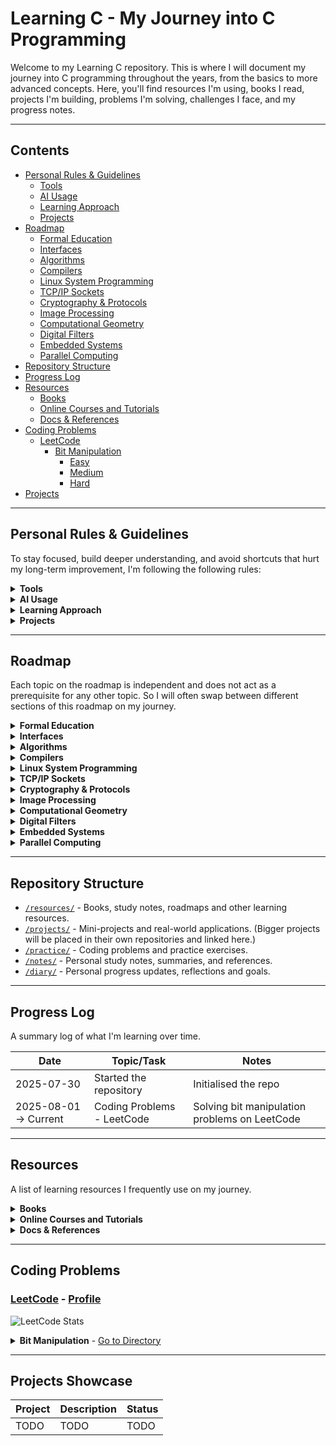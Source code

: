# Learning C - My Journey into C Programming
Welcome to my Learning C repository. This is where I will document my journey into C programming throughout the years, from the basics to more advanced concepts. Here, you'll find resources I'm using, books I read, projects I'm building, problems I'm solving, challenges I face, and my progress notes.

---

## Contents
- [Personal Rules & Guidelines](#personal-rules--guidelines)
  * [Tools](#tools)
  * [AI Usage](#ai-usage)
  * [Learning Approach](#learning-approach)
  * [Projects](#projects)
- [Roadmap](#roadmap)
  * [Formal Education](#formal-education)
  * [Interfaces](#interfaces)
  * [Algorithms](#algorithms)
  * [Compilers](#compilers)
  * [Linux System Programming](#linux-system-programming)
  * [TCP/IP Sockets](#tcpip-sockets)
  * [Cryptography & Protocols](#cryptography-protocols)
  * [Image Processing](#image-processing)
  * [Computational Geometry](#computational-geometry)
  * [Digital Filters](#digital-filters)
  * [Embedded Systems](#embedded-systems)
  * [Parallel Computing](#parallel-computing)
- [Repository Structure](#repository-structure)
- [Progress Log](#progress-log)
- [Resources](#resources)
  * [Books](#books)
  * [Online Courses and Tutorials](#online-courses-and-tutorials)
  * [Docs & References](#docs-references)
- [Coding Problems](#coding-problems)
  * [LeetCode](#leetcode)
	+ [Bit Manipulation](#leetcode-bit-manipulation)
  		- [Easy](#leetcode-bit-manipulation-easy)
	    - [Medium](#leetcode-bit-manipulation-medium)
	    - [Hard](#leetcode-bit-manipulation-hard)
- [Projects](#projects-showcase)

---

## Personal Rules & Guidelines
To stay focused, build deeper understanding, and avoid shortcuts that hurt my long-term improvement, I'm following the following rules:

<details>
<summary><strong>Tools</strong></summary>
<a id="tools"></a>

- Follow the [OpenBSD style](https://man.openbsd.org/style).
- Each project must include a Makefile with, at minimum, a compilation command for the project and the used libraries.
- Third-party libraries should only be used if implementing the same functionality from scratch would significantly exceed the scope of the project.
- All commit messages for git must be meaningful and descriptive.
- When actively working on any code, commit daily or after finishing a logically complete task.
</details>

<details>
<summary><strong>AI Usage</strong></summary>
<a id="ai-usage"></a>

- AI should not be used to generate any code, tests, or solutions.
- What AI is allowed for:
    * Helping write documentation and comments when necessary.
    * Helping design graphical aspects of applications, if applicable (e.g., styles), since design is not the focus of this repo.
    * Debugging help, to pinpoint an issue in larger code.
    * Scanning code for vulnerabilities and bugs for larger projects.
- If I use AI, I'll document when, why, and what I learned from it.
</details>

<details>
<summary><strong>Learning Approach</strong></summary>
<a id="learning-approach"></a>

- For coding problems, always try to solve the problem until it is successful. Never search for hints or solutions until the problem has been solved.
- Once a problem or a project has been solved/completed, search for other people's approaches online and see if there is a better way to do it.
- All problems must be documented, not only the final solution, but the thoughts behind it and how I come to that solution.
- If a concept or code doesn't make sense, always research it until fully understood.
- Never accept unexpected behaviour; try to understand the reasoning behind how and why it works.
</details>

<details>
<summary><strong>Projects</strong></summary>
<a id="projects"></a>

- Any code marked as a project must be appropriately linted, commented, and documented.
- All project code must have some error handling and testing.
- Any commits associated with projects must have appropriate commit messages, describing exactly what was changed and learned.
</details>

---

## Roadmap
Each topic on the roadmap is independent and does not act as a prerequisite for any other topic. So I will often swap between different sections of this roadmap on my journey.

<details>
<summary><strong>Formal Education</strong></summary>
<a id="formal-education"></a>
This section includes all courses in UNSW that I am taking that are taught in the C language. Course repos are currently private, since publishing solutions to assignments on GitHub is against UNSW plagiarism policies.

- [X] [COMP1511](https://cgi.cse.unsw.edu.au/~cs1511/current/) - Programming Fundamentals - [repo](https://github.com/alekseiradchenkov/1511)
	* [X] Intro to UNIX
	* [X] Variables/Constant
	* [X] Control Flow
	* [X] Custom Data Types
	* [X] Static Arrays
	* [X] 2D Arrays
	* [X] Strings
	* [X] Pointers
	* [X] Dynamic arrays Memory
	* [X] Memory (heap vs stack)
	* [X] Linked Lists
    * [X] Project 1 - Sokoban
    * [X] Project 2 - Pet Salon

- [X] [COMP1521](https://cgi.cse.unsw.edu.au/~cs1521/current/) - Computer Systems Fundamentals - [repo](https://github.com/alekseiradchenkov/1521)
    * [X] Integers
    * [X] Bitwise Operations
    * [X] Floating Point
    * [X] Files
    * [X] Processes
    * [X] Unicode
    * [X] Threads
    * [X] Assignment 2 - a simple MIPS emulator

- [X] [COMP2521](https://webcms3.cse.unsw.edu.au/COMP2521/24T3/) - Data Structures and Algorithms - [repo](https://github.com/alekseiradchenkov/2521)
    * [X] Recursion
    * [X] Analysis of Algorithms
    * [X] Sorting Algorithms
    * [X] Abstract Data Types
    * [X] Binary Search Trees
    * [X] Balancing BSTs and AVL Trees
    * [X] Graphs
    * [X] Digraph Algorithms
    * [X] Dijkstra's Algorithm
    * [X] Minimum Spanning Trees
    * [X] Hash Tables
    * [X] Priority Queues and Heaps
    * [X] Tries
    * [X] Assignment 1 - Efficient Multiset ADT
    * [X] Assignment 2 - Detective Academy
</details>

<details>a
<summary><strong>Interfaces</strong></summary>
<a id="interfaces"></a>
The roadmap for this topic is based on the book <a href="https://www.r-5.org/files/books/computers/languages/c/mod/David_R_Hanson-C_Interfaces_and_Implementations-EN.pdf">"Interfaces and Implementations" by David R. Hanson</a>.

- [ ] Atoms
- [ ] Exceptions and Assertions
- [ ] Memory Management
- [ ] Lists
- [ ] Tables
- [ ] Sets
- [ ] Dynamic Arrays
- [ ] Sequences
- [ ] Rings
- [ ] Bit Vectors
- [ ] Formatting
- [ ] Low-Level Strings
- [ ] High-Level Strings
- [ ] Extended-Precision Arithmetic
- [ ] Arbitary-Precision Arithmetic
- [ ] Multiple-Precision Arithmetic
- [ ] Threads
- [ ] Project - A reusable C library/toolkit for arbitrary and multiple-precision arithmetic
</details>

<details>
<summary><strong>Algorithms</strong></summary>
<a id="algorithms"></a>
The roadmap for this topic is based on the books <a href="https://theswissbay.ch/pdf/Gentoomen%20Library/Algorithms/Algorithms%20in%20C.pdf">"Algorithms in C" by Robert Sedgewick</a> and <a href="https://dpvipracollege.ac.in/wp-content/uploads/2023/01/data-structures-using-c-by-isrd-group.pdf">"Data Structures using C" by ISRD Group</a>.

- [ ] Data Types and ADTs
- [ ] Polynomials and Sparse Matrix
- [ ] Recursion and Trees
- [ ] Sorting Methods
- [ ] Quicksort
- [ ] Merging and Mergesort
- [ ] Priority Queues and Heapsort
- [ ] Radix Sorting
- [ ] Special-Purpose Sorts
- [ ] Symbol Tables and BSTs
- [ ] Balanced Trees
- [ ] Multiway Trees
- [ ] Hashing
- [ ] String Processing
- [ ] Radix Search
- [ ] External Searching
- [ ] Storage Management
- [ ] Project 1 - Modular Data Structures & Sorting Library - Build a reusable C library, implementing core data structures and sorting algorithms from scratch.
- [ ] Project 2 - Symbol Table & Search Engine - Build a tool that traverses a directory/files and lets you quickly search for words using trees, hash tables, etc (ag/grep mini-clone).
- [ ] Project 3 - External Sorting & Merging Engine - Create a program that can sort huge text files that don't fit in memory by reading and sorting small parts, then merging them.
</details>

<details>
<summary><strong>Compilers</strong></summary>
<a id="compilers"></a>
The roadmap for this topic is based on the book <a href="https://holub.com/goodies/compiler/compilerDesignInC.pdf">"Compilers Design in C" by Allen I. Holub</a>.

- [ ] Basic Concepts
- [ ] Input and Lexical Analysis
- [ ] Context-Free Grammars
- [ ] Top-Down Parsing
- [ ] Bottom-Up Parsing
- [ ] Code Generation
- [ ] Project - A Simple Compiler for a Tiny Language in C.
</details>

<details>
<summary><strong>Linux System Programming</strong></summary>
<a id="linux-system-programming"></a>
The roadmap for this topic is based on the book <a href="https://igm.univ-mlv.fr/~yahya/progsys/linux.pdf">"Linux System Programming" by Robert Love</a>.

- [ ] Essentials of Systems Programming
- [ ] File I/O
- [ ] Buffered I/O
- [ ] Process Management
- [ ] Advanced Process Management
- [ ] Threading
- [ ] File and Directory Management
- [ ] Memory Management
- [ ] Signals
- [ ] Time
- [ ] Project 1 - Real-time File System Monitor with Alerts
- [ ] Project 2 - Custom Shell with Job Control and Resource Monitoring
</details>

<details>
<summary><strong>TCP/IP Sockets</strong></summary>
<a id="tcpip-sockets"></a>
The roadmap for this topic is based on the book <a href="https://booksite.elsevier.com/samplechapters/9780123745408/01~Front_Matter.pdf">"TCP/IP Sockets in C" by Michael J. Donahoo and Kenneth L. Calvert</a>.

- [ ] Basic Sockets
- [ ] Constructing Messages
- [ ] Using UDP Sockets
- [ ] Socket Programming
- [ ] Under the Hood
- [ ] Domain Name Service
- [ ] TCP Multi-person Chat Room Server
</details>

<details>
<summary><strong>Cryptography & Protocols</strong></summary>
<a id="cryptography-protocols"></a>
The roadmap for this topic is based on the book <a href="https://mrajacse.wordpress.com/wp-content/uploads/2012/01/applied-cryptography-2nd-ed-b-schneier.pdf">"Applied Cryptography" by Bruce Schneier</a>.

- [ ] Cryptography Foundations
- [ ] Cryptographic Protocols
- [ ] Cryptographic Techniques
- [ ] Cryptographic Algorithms
- [ ] Project 1: Terminal-Based Secure Chat Application
- [ ] Project 2: File Encryption & Signing Tool
</details>

<details>
<summary><strong>Image Processing</strong></summary>
<a id="image-processing"></a>
The roadmap for this topic is based on the book <a href="https://homepages.inf.ed.ac.uk/rbf/BOOKS/PHILLIPS/cips2ed.pdf">"Image Processing in C" by Dwayne Phillips</a>.

- [ ] Intro to CIPS
- [ ] Image File management
- [ ] Viewing and Printing Image Numbers
- [ ] Halftoning
- [ ] Histograms and Equalization
- [ ] Basic Edge Detection
- [ ] Advanced Edge Detection
- [ ] Spatial Frequency Filtering
- [ ] Image Operations
- [ ] Histogram-Based Segmentation
- [ ] Segmentation via Edges & Gray Shades
- [ ] Manipulating Shapes
- [ ] Boolean and Overlay Operations
- [ ] Geometric Operations
- [ ] Wrapping and Morphing
- [ ] Basic Textures Operations
- [ ] Random Dot Stereograms
- [ ] Hiding Information using Steganography
- [ ] Makefiles
- [ ] Project 1 - CLI-based Image Editor
- [ ] Project 2 - Steganography & Pattern Detection Tool
</details>

<details>
<summary><strong>Computational Geometry</strong></summary>
<a id="computational-geometry"></a>
The roadmap for this topic is based on the book <a href="https://api.pageplace.de/preview/DT0400.9781107266476_A23760366/preview-9781107266476_A23760366.pdf">"Computational Geometry" by Joseph O'Rourke</a>.

- [ ] Polygon Triangulation
- [ ] Polygon Partitioning
- [ ] Convex Hulls in Two Dimensions
- [ ] Convex Hulls in Three Dimensions
- [ ] Voronoi Diagrams
- [ ] Arrangements
- [ ] Search and Intersection
- [ ] Motion Planning
- [ ] Project - 2D Geometry Visualizer and Toolkit
</details>

<details>
<summary><strong>Digital Filters</strong></summary>
<a id="digital-filters"></a>
The roadmap for this topic is based on the book <a href = "https://cdn.preterhuman.net/texts/engineering/Dsp/Digital%20Filter%20Designer%27S%20Handbook.pdf">"Digital Filter Designer's Handbook" by C. Britton Rorabaugh</a>.

- [ ] Filter Fundamentals
- [ ] Butterworth Filters
- [ ] Chebyshev Filters
- [ ] Elliptical Filters
- [ ] Bessel Filters
- [ ] Fundamentals of Digital Signal Processing
- [ ] Discrete Fourier Transform
- [ ] The z Transform
- [ ] FIR Filter Fundamentals
- [ ] Fourier Series Method of FIR Filler Design
- [ ] Frequency Sampling Method of FIR Filler Design
- [ ] Remez Exchange Method of FIR Filler Design
- [ ] IIR Filters
- [ ] IIR Filters via Bilinear Transformation
- [ ] Project 1 - Audio Signal Filter Tool
- [ ] Project 2 - Audio Compression Tool
</details>

<details>
<summary><strong>Embedded Systems</strong></summary>
<a id="embedded-systems"></a>
The roadmap for this topic is based on the book <a href="http://www.ecpe.nu.ac.th/ponpisut/22323006-Embedded-c-Tutorial-8051.pdf">"Embedded C" by Michael J. Pont</a>.

- [ ] Reading Switches
- [ ] OOP and Structure
- [ ] Real-time Constraints
- [ ] Creating an embedded OS
- [ ] Multi-state systems and function sequences
- [ ] Serial Interface
- [ ] Project - Secure Digital Access Control System (Lock System)
</details>

<details>
<summary><strong>Parallel Computing</strong></summary>
<a id="parallel-computing"></a>
The roadmap for this topic is based on the book <a href="http://103.203.175.90:81/fdScript/RootOfEBooks/E%20Book%20collection%20-%202020%20-%20B/MATHEMATICS/Introduction%20to%20Parallel%20Computing%20a%20Practical%20Guide%20with%20Examples%20in%20C%20by%20W.%20P.%20Petersen%20P.%20Arbenz.pdf">"Introduction to Parallel Computing" by W. P. Peterson and P. Arbenz</a>.

- [ ] Parallelism Applications
- [ ] Single Instruction, Multiple Data
- [ ] Shared Memory Parallelism
- [ ] Multiple Instruction, Multiple Data
- [ ] Project - Parallel DNA Sequence Alignment Tool
</details>

---

## Repository Structure
<a id="repository-structure"></a>
- [`/resources/`](./resources) - Books, study notes, roadmaps and other learning resources.
- [`/projects/`](./projects/) - Mini-projects and real-world applications. (Bigger projects will be placed in their own repositories and linked here.)
- [`/practice/`](./practice/) - Coding problems and practice exercises.
- [`/notes/`](./notes/) - Personal study notes, summaries, and references.
- [`/diary/`](./diary/) - Personal progress updates, reflections and goals.

---

## Progress Log
<a id="progress-log"></a>
A summary log of what I'm learning over time.

| Date | Topic/Task | Notes |
|------|------------|-------|
| 2025-07-30 | Started the repository | Initialised the repo |
| 2025-08-01 -> Current | Coding Problems - LeetCode | Solving bit manipulation problems on LeetCode |

---

## Resources
<a id="resources"></a>
A list of learning resources I frequently use on my journey.

<details>
<summary><strong>Books</strong></summary>
<a id="books"></a>

- [ ] ["C A Reference Manual" by Samuel P. Harbison III and Guy L. Steele Jr.](https://savedparadigms.wordpress.com/wp-content/uploads/2014/09/harbison-s-p-steele-g-l-c-a-reference-manual-5th-ed.pdf)
- [ ] ["C Programming, A Modern Apporach" by K. N. King](https://dn790000.ca.archive.org/0/items/c-programming-a-modern-approach-2nd-ed-c-89-c-99-king-by/C%20Programming%20-%20A%20Modern%20Approach%20-%202nd_Ed%28C89%2C%20c99%29%20-%20King%20by%20.pdf)
- [ ] ["Functional C" by Pieter Hartel and Henk Muller](https://ris.utwente.nl/ws/portalfiles/portal/5128727/book.pdf)
- [ ] ["Problem Solving and Program Design in C" by Jeri R. Hanly and Elliot B. Koffman](https://gooliusboozler.neocities.org/Problem%20Solving%20and%20Program%20Design%20in%20C%208th%20Edition%20-%20Jeri%20Hanly%20-%20Pearson.pdf)
- [ ] ["The C Programming Language" by Brian W. Kernighan and Denis M. Ritchie](https://colorcomputerarchive.com/repo/Documents/Books/The%20C%20Programming%20Language%20%28Kernighan%20Ritchie%29.pdf)
- [ ] ["The C Puzzle Book" by Alan R. Feuer](https://efrei.poupa.net/Programmation%20en%20C/Cours/The_C_Puzzle_Book.pdf)
- [ ] ["Interfaces and Implementations by David R. Hanson"](https://www.r-5.org/files/books/computers/languages/c/mod/David_R_Hanson-C_Interfaces_and_Implementations-EN.pdf)
- [ ] ["Algorithms in C" by Robert Sedgewick](https://theswissbay.ch/pdf/Gentoomen%20Library/Algorithms/Algorithms%20in%20C.pdf)
-  [ ] ["Data Structures using C" by ISRD Group](https://dpvipracollege.ac.in/wp-content/uploads/2023/01/data-structures-using-c-by-isrd-group.pdf)
- [ ] ["Compilers Design in C" by Allen I. Holub](https://holub.com/goodies/compiler/compilerDesignInC.pdf)
- [ ] ["Linux System Programming" by Robert Love](https://igm.univ-mlv.fr/~yahya/progsys/linux.pdf)
- [ ] ["TCP/IP Sockets in C" by Michael J. Donahoo and Kenneth L. Calvert](https://booksite.elsevier.com/samplechapters/9780123745408/01~Front_Matter.pdf)
- [ ] ["Applied Cryptography" by Bruce Schneier](https://mrajacse.wordpress.com/wp-content/uploads/2012/01/applied-cryptography-2nd-ed-b-schneier.pdf)
- [ ] ["Image Processing in C" by Dwayne Phillips](https://homepages.inf.ed.ac.uk/rbf/BOOKS/PHILLIPS/cips2ed.pdf)
- [ ] ["Computational Geometry" by Joseph O'Rourke](https://api.pageplace.de/preview/DT0400.9781107266476_A23760366/preview-9781107266476_A23760366.pdf)
- [ ] ["Digital Filter Designer's Handbook" by C. Britton Rorabaugh](https://cdn.preterhuman.net/texts/engineering/Dsp/Digital%20Filter%20Designer%27S%20Handbook.pdf)
- [ ] ["Embedded C" by Michael J. Pont](http://www.ecpe.nu.ac.th/ponpisut/22323006-Embedded-c-Tutorial-8051.pdf)
- [ ] ["Introduction to Parallel Computing" by W. P. Peterson and P. Arbenz](http://103.203.175.90:81/fdScript/RootOfEBooks/E%20Book%20collection%20-%202020%20-%20B/MATHEMATICS/Introduction%20to%20Parallel%20Computing%20a%20Practical%20Guide%20with%20Examples%20in%20C%20by%20W.%20P.%20Petersen%20P.%20Arbenz.pdf)
</details>

<details>
<summary><strong>Online Courses and Tutorials</strong></summary>
<a id="online-courses-and-tutorials"></a>

- [X] [COMP1511 at UNSW](https://cgi.cse.unsw.edu.au/~cs1511/current/) - Programming Fundamentals
- [X] [COMP1521 at UNSW](https://cgi.cse.unsw.edu.au/~cs1521/current/) - Computer Systems Fundamentals
- [X] [COMP2521 at UNSW](https://webcms3.cse.unsw.edu.au/COMP2521/24T3/) - Data Structures and Algorithms
- [X] [Sololearn's C Introduction](https://www.sololearn.com/en/learn/courses/c-introduction) - [Certificate](https://www.sololearn.com/certificates/CC-DRK7YROQ)
- [X] [Sololearn's C Intermediate](https://www.sololearn.com/en/learn/courses/c-intermediate) - [Certificate](https://www.sololearn.com/certificates/CC-ZQBFDA0D)
</details>

<details>
<summary><strong>Docs & References</strong></summary>
<a id="docs-references"></a>

- [C Reference](https://en.cppreference.com/w/c.html)
- [Raylib Reference](https://www.raylib.com/) (GUI Library)
</details>

---

## Coding Problems

### [LeetCode](./practice/leetcode/) - [Profile](https://leetcode.com/u/Aleksei_Radchenkov/)
<a id="leetcode"></a>
![LeetCode Stats](https://leetcard.jacoblin.cool/Aleksei_Radchenkov?theme=chartreuse&font=Single%20Day&ext=heatmap)

<details>
<summary><strong>Bit Manipulation</strong> - <a href="./practice/leetcode/bit_manipulation/">Go to Directory</a></summary>
<a id="leetcode-bit-manipulation"></a>

| Difficulty | Completed | Total | Progress |
| ---------- | --------- | ----- | -------- |
| [Easy](./practice/leetcode/bit_manipulation/easy/) | 13 | 48 | ![13/48](https://progress-bar.xyz/13/?scale=48\&width=100\&color=green) |
| [Medium](./practice/leetcode/bit_manipulation/medium/) | 0 | 116 | ![0/116](https://progress-bar.xyz/0/?scale=116\&width=100\&color=yellow) |
| [Hard](./practice/leetcode/bit_manipulation/hard/) | 0 | 83 | ![0/83](https://progress-bar.xyz/0/?scale=83\&width=100\&color=red) |

<details>
<summary><strong>Easy</strong> - <a href="./practice/leetcode/bit_manipulation/easy/">Go to Directory</a></summary>
<a id="leetcode-bit-manipulation-easy"></a>

- [X] [67. Add Binary](./practice/leetcode/bit_manipulation/easy/add_binary/)
- [X] [136. Single Number](./practice/leetcode/bit_manipulation/easy/single_number/)
- [X] [190. Reverse Bits](./practice/leetcode/bit_manipulation/easy/reverse_bits/)
- [X] [191. Number of 1 Bits](./practice/leetcode/bit_manipulation/easy/number_of_1_bits/)
- [ ] [222. Count Complete Tree Nodes](./practice/leetcode/bit_manipulation/easy/count_complete_tree_nodes/)
- [X] [231. Power of Two](./practice/leetcode/bit_manipulation/easy/power_of_two/)
- [ ] [268. Missing Number](./practice/leetcode/bit_manipulation/easy/missing_number)
- [X] [338. Counting Bits](./practice/leetcode/bit_manipulation/easy/counting_bits)
- [X] [342. Power of Four](./practice/leetcode/bit_manipulation/easy/power_of_four)
- [X] [389. Find the Difference](./practice/leetcode/bit_manipulation/easy/find_the_difference)
- [ ] [401. Binary Watch](./practice/leetcode/bit_manipulation/easy/binary_watch)
- [ ] [405. Convert a Number to Hexadecimal](./practice/leetcode/bit_manipulation/easy/convert_a_number_to_hexadecimal)
- [X] [461/2220. Hamming Distance](./practice/leetcode/bit_manipulation/easy/hamming_distance)
- [X] [476/1009. Number Complement](./practice/leetcode/bit_manipulation/easy/number_complement)
- [ ] [645. Set Mismatch](./practice/leetcode/bit_manipulation/easy/set_mismatch)
- [X] [693. Binary Number with Alternating Bits](./practice/leetcode/bit_manipulation/easy/binary_number_with_alternating_bits)
</details>

<details>
<summary><strong>Medium</strong> - <a href="./practice/leetcode/bit_manipulation/medium/">Go to Directory</a></summary>
<a id="leetcode-bit-manipulation-medium"></a>

Coming soon...
</details>

<details>
<summary><strong>Hard</strong> - <a href="./practice/leetcode/bit_manipulation/hard/">Go to Directory</a></summary>
<a id="leetcode-bit-manipulation-hard"></a>

Coming soon...
</details>
</details>

---

## Projects Showcase

| Project | Description | Status |
|---------|-------------|--------|
| TODO | TODO | TODO |
